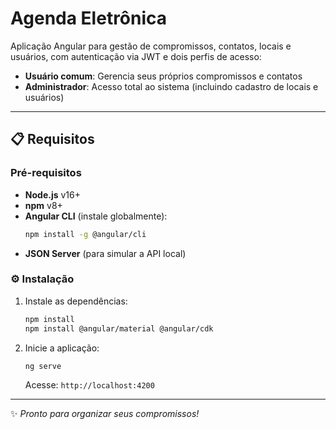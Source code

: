 # Agenda Eletrônica  

Aplicação Angular para gestão de compromissos, contatos, locais e usuários, com autenticação via JWT e dois perfis de acesso:  
- **Usuário comum**: Gerencia seus próprios compromissos e contatos  
- **Administrador**: Acesso total ao sistema (incluindo cadastro de locais e usuários)  

---  

## 📋 Requisitos  

### Pré-requisitos  
- **Node.js** v16+  
- **npm** v8+  
- **Angular CLI** (instale globalmente):  
  ```bash 
  npm install -g @angular/cli
  ```  
- **JSON Server** (para simular a API local)  

### ⚙️ Instalação  
1. Instale as dependências:  
   ```bash 
   npm install 
   npm install @angular/material @angular/cdk
   ```  

2. Inicie a aplicação:  
   ```bash 
   ng serve
   ```  
   Acesse: `http://localhost:4200`  

---  

✨ *Pronto para organizar seus compromissos!*